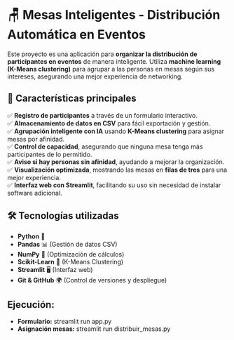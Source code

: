 # 🪑 Mesas Inteligentes - Distribución Automática en Eventos

Este proyecto es una aplicación para **organizar la distribución de participantes en eventos** de manera inteligente. Utiliza **machine learning (K-Means clustering)** para agrupar a las personas en mesas según sus intereses, asegurando una mejor experiencia de networking.

## 🚀 Características principales
✅ **Registro de participantes** a través de un formulario interactivo.  
✅ **Almacenamiento de datos en CSV** para fácil exportación y gestión.  
✅ **Agrupación inteligente con IA** usando **K-Means clustering** para asignar mesas por afinidad.  
✅ **Control de capacidad**, asegurando que ninguna mesa tenga más participantes de lo permitido.  
✅ **Aviso si hay personas sin afinidad**, ayudando a mejorar la organización.  
✅ **Visualización optimizada**, mostrando las mesas en **filas de tres** para una mejor experiencia.  
✅ **Interfaz web con Streamlit**, facilitando su uso sin necesidad de instalar software adicional.  

## 🛠️ Tecnologías utilizadas
- **Python** 🐍  
- **Pandas** 📊 (Gestión de datos CSV)  
- **NumPy** 🔢 (Optimización de cálculos)  
- **Scikit-Learn** 🤖 (K-Means Clustering)  
- **Streamlit** 🖥️ (Interfaz web)  
- **Git & GitHub** 🌍 (Control de versiones y despliegue)  

## Ejecución:
- **Formulario:** streamlit run app.py
- **Asignación mesas:** streamlit run distribuir_mesas.py
